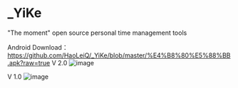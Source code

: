 # _YiKe
"The moment" open source personal time management tools

Android Download：https://github.com/HaoLeiQ/_YiKe/blob/master/%E4%B8%80%E5%88%BB.apk?raw=true
V 2.0 
![image](https://raw.githubusercontent.com/HaoLeiQ/YiKe/master/show2.png)

 V 1.0 
 ![image](https://raw.githubusercontent.com/HaoLeiQ/YiKe/master/show1.png)
